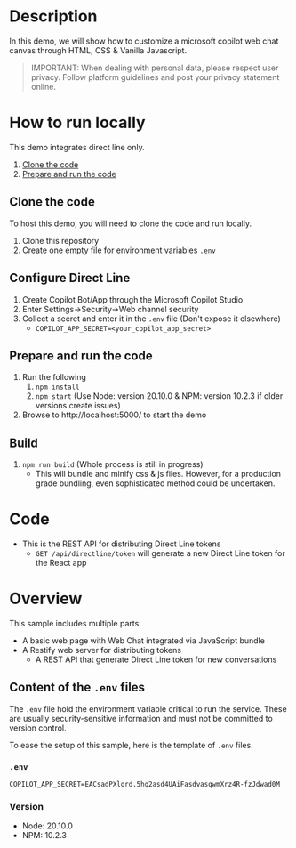 # Description

In this demo, we will show how to customize a microsoft copilot web chat canvas through HTML, CSS & Vanilla Javascript. 

> IMPORTANT: When dealing with personal data, please respect user privacy. Follow platform guidelines and post your privacy statement online.

# How to run locally

This demo integrates direct line only.

1. [Clone the code](#clone-the-code)
1. [Prepare and run the code](#prepare-and-run-the-code)

## Clone the code

To host this demo, you will need to clone the code and run locally.

1. Clone this repository
1. Create one empty file for environment variables `.env`


## Configure Direct Line
1. Create Copilot Bot/App through the Microsoft Copilot Studio
2. Enter Settings->Security->Web channel security
3. Collect a secret and enter it in the `.env` file (Don't expose it elsewhere)
      -  `COPILOT_APP_SECRET=<your_copilot_app_secret>`  


## Prepare and run the code

1. Run the following
   1. `npm install`
   1. `npm start` (Use Node: version 20.10.0 & NPM: version 10.2.3 if older versions create issues)
1. Browse to http://localhost:5000/ to start the demo

## Build

1. `npm run build` (Whole process is still in progress)
   - This will bundle and minify css & js files. However, for a production grade bundling, even sophisticated method could be undertaken.

# Code

-  This is the REST API for distributing Direct Line tokens
   -  `GET /api/directline/token` will generate a new Direct Line token for the React app

# Overview

This sample includes multiple parts:

-  A basic web page with Web Chat integrated via JavaScript bundle
-  A Restify web server for distributing tokens
   -  A REST API that generate Direct Line token for new conversations


## Content of the `.env` files

The `.env` file hold the environment variable critical to run the service. These are usually security-sensitive information and must not be committed to version control.

To ease the setup of this sample, here is the template of `.env` files.

### `.env`

```
COPILOT_APP_SECRET=EACsadPXlqrd.5hq2asd4UAiFasdvasqwmXrz4R-fzJdwad0M
```

### Version
- Node: 20.10.0
- NPM: 10.2.3
